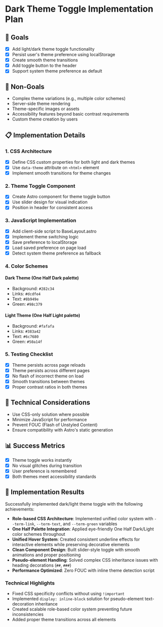 # Dark Theme Toggle Implementation Plan

## 🎯 Goals

- [x] Add light/dark theme toggle functionality
- [x] Persist user's theme preference using localStorage
- [x] Create smooth theme transitions
- [x] Add toggle button to the header
- [x] Support system theme preference as default

## 🚫 Non-Goals

- Complex theme variations (e.g., multiple color schemes)
- Server-side theme rendering
- Theme-specific images or assets
- Accessibility features beyond basic contrast requirements
- Custom theme creation by users

## 📋 Implementation Details

### 1. CSS Architecture

- [x] Define CSS custom properties for both light and dark themes
- [x] Use `data-theme` attribute on `<html>` element
- [x] Implement smooth transitions for theme changes

### 2. Theme Toggle Component

- [x] Create Astro component for theme toggle button
- [x] Use slider design for visual indication
- [x] Position in header for consistent access

### 3. JavaScript Implementation

- [x] Add client-side script to BaseLayout.astro
- [x] Implement theme switching logic
- [x] Save preference to localStorage
- [x] Load saved preference on page load
- [x] Detect system theme preference as fallback

### 4. Color Schemes

#### Dark Theme (One Half Dark palette)

- Background: `#282c34`
- Links: `#dcdfe4`
- Text: `#8b949e`
- Green: `#98c379`

#### Light Theme (One Half Light palette)

- Background: `#fafafa`
- Links: `#383a42`
- Text: `#6c7680`
- Green: `#50a14f`

### 5. Testing Checklist

- [x] Theme persists across page reloads
- [x] Theme persists across different pages
- [x] No flash of incorrect theme on load
- [x] Smooth transitions between themes
- [x] Proper contrast ratios in both themes

## 🔧 Technical Considerations

- Use CSS-only solution where possible
- Minimize JavaScript for performance
- Prevent FOUC (Flash of Unstyled Content)
- Ensure compatibility with Astro's static generation

## 📊 Success Metrics

- [x] Theme toggle works instantly
- [x] No visual glitches during transition
- [x] User preference is remembered
- [x] Both themes meet accessibility standards

## 🎉 Implementation Results

Successfully implemented dark/light theme toggle with the following achievements:

- **Role-based CSS Architecture**: Implemented unified color system with `--term-link`, `--term-text`, and `--term-green` variables
- **One Half Palette Integration**: Applied eye-friendly One Half Dark/Light color schemes throughout
- **Unified Hover System**: Created consistent underline effects for interactive elements while preserving decorative elements
- **Clean Component Design**: Built slider-style toggle with smooth animations and proper positioning
- **Pseudo-element Handling**: Solved complex CSS inheritance issues with heading decorations (`##`, `###`)
- **Performance Optimized**: Zero FOUC with inline theme detection script

### Technical Highlights

- Fixed CSS specificity conflicts without using `!important`
- Implemented `display: inline-block` solution for pseudo-element text-decoration inheritance
- Created scalable role-based color system preventing future inconsistencies
- Added proper theme transitions across all elements

